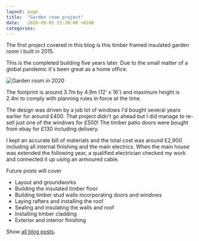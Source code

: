 ```yaml
---
layout: page
title:  "Garden room project"
date:   2020-09-05 15:38:00 +0100
categories:
---
```


The first project covered in this blog is this timber framed insulated garden room I built in 2015.

This is the completed building five years later. Due to the small matter of a global pandemic it's been great as a home office.

![Garden room in 2020]({{site.baseurl}}/images/garden-room-2020.JPG)

The footprint is around 3.7m by 4.9m (12' x 16') and maximum height is 2.4m to comply with planning rules in force at the time.

The design was driven by a job lot of windows I'd bought several years earlier for around £400. That project didn't go ahead but I did manage to re-sell just one of the windows for £500! The timber patio doors were bought from ebay for £130 including delivery.

I kept an accurate bill of materials and the total cost was around £2,900 including all internal finishing and the main electrics. When the main house was extended the following year, a qualified electrician checked my work and connected it up using an armoured cable.

Future posts will cover

- Layout and groundworks
- Building the insulated timber floor
- Building timber stud walls incorporating doors and windows
- Laying rafters and installing the roof
- Sealing and insulating the walls and roof
- Installing timber cladding
- Exterior and interior finishing

Show [all blog posts]({{site.baseurl}}/).
